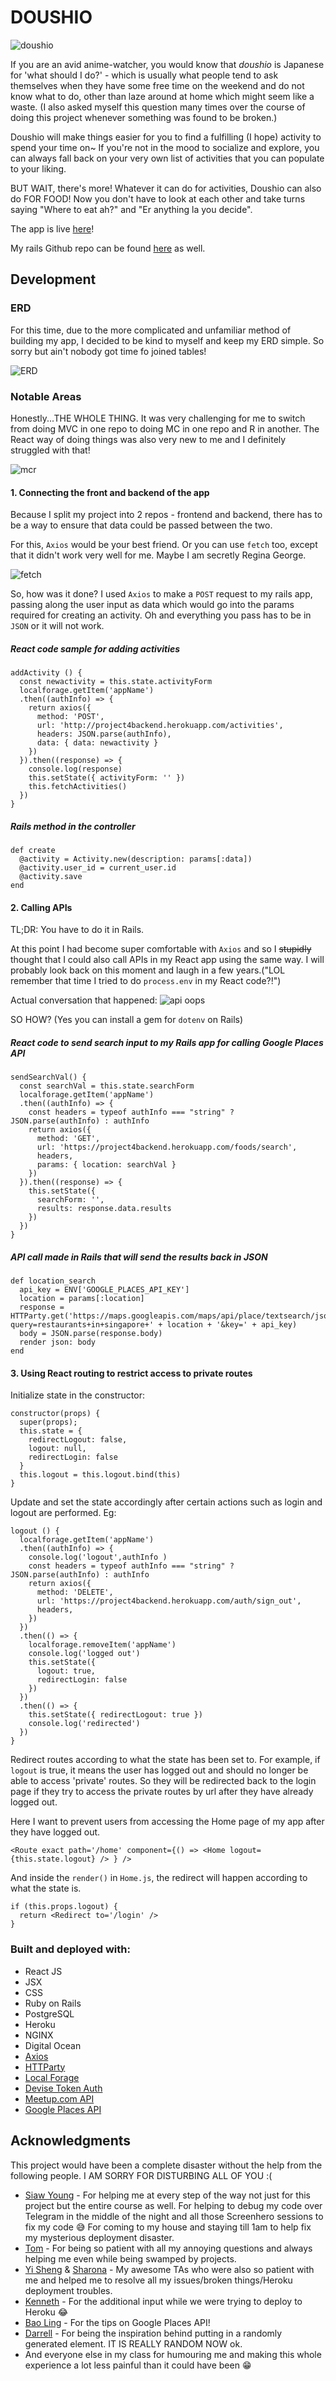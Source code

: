 # DOUSHIO
![doushio](http://25.media.tumblr.com/tumblr_lr7vliRtmo1r1206jo1_500.jpg)

If you are an avid anime-watcher, you would know that *doushio* is Japanese for 'what should I do?' - which is usually what people tend to ask themselves when they have some free time on the weekend and do not know what to do, other than laze around at home which might seem like a waste. (I also asked myself this question many times over the course of doing this project whenever something was found to be broken.)

Doushio will make things easier for you to find a fulfilling (I hope) activity to spend your time on~ If you're not in the mood to socialize and explore, you can always fall back on your very own list of activities that you can populate to your liking.

BUT WAIT, there's more! Whatever it can do for activities, Doushio can also do FOR FOOD! Now you don't have to look at each other and take turns saying "Where to eat ah?" and "Er anything la you decide".

The app is live [here](http://128.199.214.210/)!

My rails Github repo can be found [here](https://github.com/imouto2005/project-4-rails) as well.

## Development

### ERD

For this time, due to the more complicated and unfamiliar method of building my app, I decided to be kind to myself and keep my ERD simple. So sorry but ain't nobody got time fo joined tables!

![ERD](http://i.imgur.com/8BuFGkb.png)

### Notable Areas
Honestly...THE WHOLE THING. It was very challenging for me to switch from doing MVC in one repo to doing MC in one repo and R in another. The React way of doing things was also very new to me and I definitely struggled with that!

![mcr](https://media3.giphy.com/media/w0tItkEcYpqxy/giphy.gif)

#### 1. Connecting the front and backend of the app
Because I split my project into 2 repos - frontend and backend, there has to be a way to ensure that data could be passed between the two.

For this, `Axios` would be your best friend. Or you can use `fetch` too, except that it didn't work very well for me. Maybe I am secretly Regina George.

![fetch](https://media1.giphy.com/media/5G98t8QjqBLK8/giphy.gif)

So, how was it done? I used `Axios` to make a `POST` request to my rails app, passing along the user input as data which would go into the params required for creating an activity. Oh and everything you pass has to be in `JSON` or it will not work.

##### React code sample for adding activities
```
addActivity () {
  const newactivity = this.state.activityForm
  localforage.getItem('appName')
  .then((authInfo) => {
    return axios({
      method: 'POST',
      url: 'http://project4backend.herokuapp.com/activities',
      headers: JSON.parse(authInfo),
      data: { data: newactivity }
    })
  }).then((response) => {
    console.log(response)
    this.setState({ activityForm: '' })
    this.fetchActivities()
  })
}
```

##### Rails method in the controller
```
def create
  @activity = Activity.new(description: params[:data])
  @activity.user_id = current_user.id
  @activity.save
end
```

#### 2. Calling APIs
TL;DR: You have to do it in Rails.

At this point I had become super comfortable with `Axios` and so I ~~stupidly~~ thought that I could also call APIs in my React app using the same way. I will probably look back on this moment and laugh in a few years.("LOL remember that time I tried to do `process.env` in my React code?!")

Actual conversation that happened:
![api oops](http://i.imgur.com/OzulO7l.png)

SO HOW? (Yes you can install a gem for `dotenv` on Rails)
##### React code to send search input to my Rails app for calling Google Places API
```
sendSearchVal() {
  const searchVal = this.state.searchForm
  localforage.getItem('appName')
  .then((authInfo) => {
    const headers = typeof authInfo === "string" ? JSON.parse(authInfo) : authInfo
    return axios({
      method: 'GET',
      url: 'https://project4backend.herokuapp.com/foods/search',
      headers,
      params: { location: searchVal }
    })
  }).then((response) => {
    this.setState({
      searchForm: '',
      results: response.data.results
    })
  })
}
```

##### API call made in Rails that will send the results back in JSON
```
def location_search
  api_key = ENV['GOOGLE_PLACES_API_KEY']
  location = params[:location]
  response = HTTParty.get('https://maps.googleapis.com/maps/api/place/textsearch/json?query=restaurants+in+singapore+' + location + '&key=' + api_key)
  body = JSON.parse(response.body)
  render json: body
end
```

#### 3. Using React routing to restrict access to private routes
Initialize state in the constructor:
```
constructor(props) {
  super(props);
  this.state = {
    redirectLogout: false,
    logout: null,
    redirectLogin: false
  }
  this.logout = this.logout.bind(this)
}
```
Update and set the state accordingly after certain actions such as login and logout are performed. Eg:
```
logout () {
  localforage.getItem('appName')
  .then((authInfo) => {
    console.log('logout',authInfo )
    const headers = typeof authInfo === "string" ? JSON.parse(authInfo) : authInfo
    return axios({
      method: 'DELETE',
      url: 'https://project4backend.herokuapp.com/auth/sign_out',
      headers,
    })
  })
  .then(() => {
    localforage.removeItem('appName')
    console.log('logged out')
    this.setState({
      logout: true,
      redirectLogin: false
    })
  })
  .then(() => {
    this.setState({ redirectLogout: true })
    console.log('redirected')
  })
}
```
Redirect routes according to what the state has been set to. For example, if `logout` is true, it means the user has logged out and should no longer be able to access 'private' routes. So they will be redirected back to the login page if they try to access the private routes by url after they have already logged out.

Here I want to prevent users from accessing the Home page of my app after they have logged out.
```          
<Route exact path='/home' component={() => <Home logout={this.state.logout} /> } />
```
And inside the `render()` in `Home.js`, the redirect will happen according to what the state is.
```
if (this.props.logout) {
  return <Redirect to='/login' />
}
```

### Built and deployed with:
* React JS
* JSX
* CSS
* Ruby on Rails
* PostgreSQL
* Heroku
* NGINX
* Digital Ocean
* [Axios](https://github.com/mzabriskie/axios)
* [HTTParty](https://github.com/jnunemaker/httparty)
* [Local Forage](https://github.com/localForage/localForage)
* [Devise Token Auth](https://github.com/lynndylanhurley/devise_token_auth)
* [Meetup.com API](https://www.meetup.com/meetup_api/)
* [Google Places API](https://developers.google.com/places/)

## Acknowledgments
This project would have been a complete disaster without the help from the following people. I AM SORRY FOR DISTURBING ALL OF YOU :(
* [Siaw Young](https://github.com/siawyoung) - For helping me at every step of the way not just for this project but the entire course as well. For helping to debug my code over Telegram in the middle of the night and all those Screenhero sessions to fix my code :sweat_smile: For coming to my house and staying till 1am to help fix my mysterious deployment disaster.
* [Tom](https://github.com/dorkblue) - For being so patient with all my annoying questions and always helping me even while being swamped by projects.
* [Yi Sheng](https://github.com/yisheng90) & [Sharona](https://github.com/sharona1610) - My awesome TAs who were also so patient with me and helped me to resolve all my issues/broken things/Heroku deployment troubles.
* [Kenneth](https://github.com/DarkArtistry) - For the additional input while we were trying to deploy to Heroku :joy:
* [Bao Ling](https://github.com/cocokoh) - For the tips on Google Places API!
* [Darrell](https://github.com/darrelltzj) - For being the inspiration behind putting in a randomly generated element. IT IS REALLY RANDOM NOW ok.
* And everyone else in my class for humouring me and making this whole experience a lot less painful than it could have been :grin:
